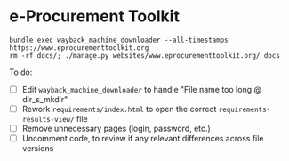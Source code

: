 # e-Procurement Toolkit

```shell
bundle exec wayback_machine_downloader --all-timestamps https://www.eprocurementtoolkit.org
rm -rf docs/; ./manage.py websites/www.eprocurementtoolkit.org/ docs
```

To do:

- [ ] Edit `wayback_machine_downloader` to handle "File name too long @ dir_s_mkdir"
- [ ] Rework `requirements/index.html` to open the correct `requirements-results-view/` file
- [ ] Remove unnecessary pages (login, password, etc.)
- [ ] Uncomment code, to review if any relevant differences across file versions
